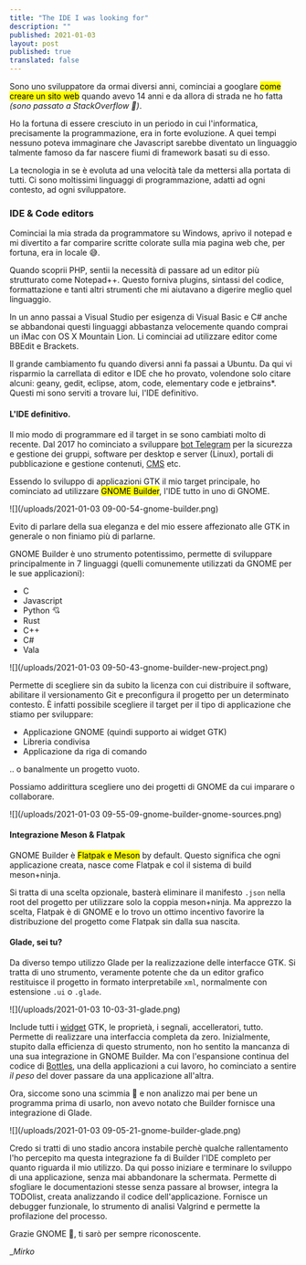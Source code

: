 ```yaml
---
title: "The IDE I was looking for"
description: ""
published: 2021-01-03
layout: post
published: true
translated: false
---
```

Sono uno sviluppatore da ormai diversi anni, cominciai a googlare <mark>come
creare un sito web</mark> quando avevo 14 anni e da allora di strada ne ho
fatta *(sono passato a StackOverflow 👅)*.

Ho la fortuna di essere cresciuto in un periodo in cui l'informatica,
precisamente la programmazione, era in forte evoluzione. A quei tempi nessuno
poteva immaginare che Javascript sarebbe diventato un linguaggio talmente
famoso da far nascere fiumi di framework basati su di esso.

La tecnologia in se è evoluta ad una velocità tale da mettersi alla portata di
tutti. Ci sono moltissimi linguaggi di programmazione, adatti ad ogni contesto,
ad ogni sviluppatore.

### IDE & Code editors
Cominciai la mia strada da programmatore su Windows, aprivo il notepad e mi
divertito a far comparire scritte colorate sulla mia pagina web che, per
fortuna, era in locale 😅.

Quando scoprii PHP, sentii la necessità di passare ad un editor più strutturato
come Notepad++. Questo forniva plugins, sintassi del codice, formattazione e
tanti altri strumenti che mi aiutavano a digerire meglio quel linguaggio.

In un anno passai a Visual Studio per esigenza di Visual Basic e C# anche se
abbandonai questi linguaggi abbastanza velocemente quando comprai un iMac con
OS X Mountain Lion. Li cominciai ad utilizzare editor come BBEdit e Brackets.

Il grande cambiamento fu quando diversi anni fa passai a Ubuntu. Da qui vi
risparmio la carrellata di editor e IDE che ho provato, volendone solo citare
alcuni: geany, gedit, eclipse, atom, code, elementary code e jetbrains*. Questi
mi sono serviti a trovare lui, l'IDE definitivo.

#### L'IDE definitivo.
Il mio modo di programmare ed il target in se sono cambiati molto di recente.
Dal 2017 ho cominciato a sviluppare 
[bot Telegram](https://unifiedban.solutions) per la sicurezza e gestione dei
gruppi, software per desktop e server (Linux), portali di pubblicazione e
gestione contenuti, [CMS](https://github.com/biskuitorg/) etc.

Essendo lo sviluppo di applicazioni GTK il mio target principale, ho
cominciato ad utilizzare <mark>GNOME Builder</mark>, l'IDE tutto in uno di
GNOME.

![](/uploads/2021-01-03 09-00-54-gnome-builder.png)

Evito di parlare della sua eleganza e del mio essere affezionato alle GTK in
generale o non finiamo più di parlarne.

GNOME Builder è uno strumento potentissimo, permette di sviluppare
principalmente in 7 linguaggi (quelli comunemente utilizzati da GNOME per le
sue applicazioni):

- C
- Javascript
- Python 💘
- Rust
- C++
- C#
- Vala

![](/uploads/2021-01-03 09-50-43-gnome-builder-new-project.png)

Permette di scegliere sin da subito la licenza con cui distribuire il software,
abilitare il versionamento Git e preconfigura il progetto per un determinato
contesto. È infatti possibile scegliere il target per il tipo di applicazione
che stiamo per sviluppare:

- Applicazione GNOME (quindi supporto ai widget GTK)
- Libreria condivisa
- Applicazione da riga di comando  

.. o banalmente un progetto vuoto.

Possiamo addirittura scegliere uno dei progetti di GNOME da cui imparare o
collaborare.

![](/uploads/2021-01-03 09-55-09-gnome-builder-gnome-sources.png)

#### Integrazione Meson & Flatpak
GNOME Builder è <mark>Flatpak e Meson</mark> by default. Questo significa che
ogni applicazione creata, nasce come Flatpak e col il sistema di build 
meson+ninja.

Si tratta di una scelta opzionale, basterà eliminare il manifesto `.json` nella
root del progetto per utilizzare solo la coppia meson+ninja. Ma apprezzo la
scelta, Flatpak è di GNOME e lo trovo un ottimo incentivo favorire la
distribuzione del progetto come Flatpak sin dalla sua nascita.

#### Glade, sei tu?
Da diverso tempo utilizzo Glade per la realizzazione delle interfacce GTK. Si
tratta di uno strumento, veramente potente che da un editor grafico restituisce
il progetto in formato interpretabile `xml`, normalmente con estensione `.ui` o
`.glade`.

![](/uploads/2021-01-03 10-03-31-glade.png)

Include tutti i [widget](https://developer.gnome.org/gtk3/stable/GtkWidget.html)
GTK, le proprietà, i segnali, accelleratori, tutto. Permette di realizzare una
interfaccia completa da zero. Inizialmente, stupito dalla efficienza di questo
strumento, non ho sentito la mancanza di una sua integrazione in GNOME Builder.
Ma con l'espansione continua del codice di
[Bottles](https://github.com/bottlesdevs/Bottles), una della applicazioni a cui
lavoro, ho cominciato a sentire *il peso* del dover passare da una applicazione
all'altra.

Ora, siccome sono una scimmia 🙈 e non analizzo mai per bene un programma prima
di usarlo, non avevo notato che Builder fornisce una integrazione di Glade.

![](/uploads/2021-01-03 09-05-21-gnome-builder-glade.png)

Credo si tratti di uno stadio ancora instabile perchè qualche rallentamento
l'ho percepito ma questa integrazione fa di Builder l'IDE completo per quanto
riguarda il mio utilizzo. Da qui posso iniziare e terminare lo sviluppo di una
applicazione, senza mai abbandonare la schermata. Permette di sfogliare le
documentazioni stesse senza passare al browser, integra la TODOlist, creata
analizzando il codice dell'applicazione. Fornisce un debugger funzionale, lo
strumento di analisi Valgrind e permette la profilazione del processo.

Grazie GNOME 💖, ti sarò per sempre riconoscente.

__Mirko_